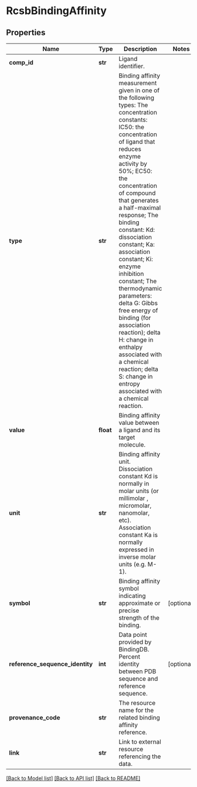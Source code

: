 # RcsbBindingAffinity

## Properties
Name | Type | Description | Notes
------------ | ------------- | ------------- | -------------
**comp_id** | **str** | Ligand identifier. | 
**type** | **str** | Binding affinity measurement given in one of the following types:  The concentration constants: IC50: the concentration of ligand that reduces enzyme activity by 50%;  EC50: the concentration of compound that generates a half-maximal response;  The binding constant:  Kd: dissociation constant;  Ka: association constant;  Ki: enzyme inhibition constant;  The thermodynamic parameters:  delta G: Gibbs free energy of binding (for association reaction);  delta H: change in enthalpy associated with a chemical reaction;  delta S: change in entropy associated with a chemical reaction. | 
**value** | **float** | Binding affinity value between a ligand and its target molecule. | 
**unit** | **str** | Binding affinity unit.  Dissociation constant Kd is normally in molar units (or millimolar , micromolar, nanomolar, etc).  Association constant Ka is normally expressed in inverse molar units (e.g. M-1). | 
**symbol** | **str** | Binding affinity symbol indicating approximate or precise strength of the binding. | [optional] 
**reference_sequence_identity** | **int** | Data point provided by BindingDB. Percent identity between PDB sequence and reference sequence. | [optional] 
**provenance_code** | **str** | The resource name for the related binding affinity reference. | 
**link** | **str** | Link to external resource referencing the data. | 

[[Back to Model list]](../README.md#documentation-for-models) [[Back to API list]](../README.md#documentation-for-api-endpoints) [[Back to README]](../README.md)

